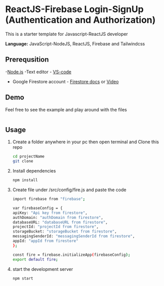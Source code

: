 # ReactJS-Firebase Login-SignUp (Authentication and Authorization)

This is a starter template for Javascript-ReactJS developer

**Language:** JavaScript-NodeJS, ReactJS, Firebase and Tailwindcss


## Prerequsition

-[Node.js](https://nodejs.org/en/download/)
-Text editor - [VS-code](https://code.visualstudio.com/) 
- Google Firestore account - [Firestore docs](https://firebase.google.com/docs/firestore/quickstart#web) or [Video](https://www.youtube.com/watch?v=2Vf1D-rUMwE&feature=youtu.be)


## Demo

Feel free to see the example and play around with the files

![]()

## Usage

1. Create a folder anywhere in your pc then open terminal and Clone this repo

   ```bash
   cd projectName
   git clone 
   ```

2. Install dependencies

   ```bash
   npm install
   ```
   
3. Create file under /src/config/fire.js and paste the code

   ```bash
   import firebase from "firebase";

   var firebaseConfig = {
   apiKey: "Api key from firestore",
   authDomain: "authDomain from firestore",
   databaseURL: "databaseURL from firestore",
   projectId: "projectId from firestore",
   storageBucket: "storageBucket from firestore",
   messagingSenderId: "messagingSenderId from firestore",
   appId: "appId from firestore"
   };

   const fire = firebase.initializeApp(firebaseConfig);
   export default fire;
    ```

4. start the development server

   ```bash
   npm start
   ```
